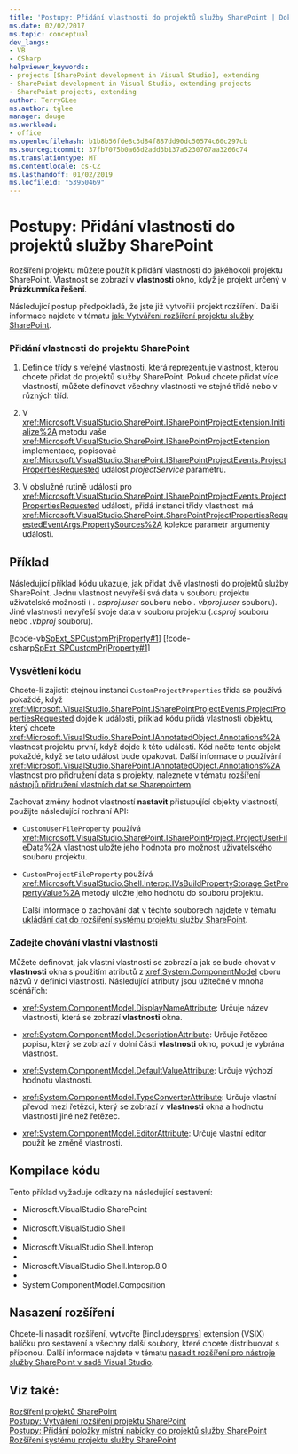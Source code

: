 ```yaml
---
title: 'Postupy: Přidání vlastnosti do projektů služby SharePoint | Dokumentace Microsoftu'
ms.date: 02/02/2017
ms.topic: conceptual
dev_langs:
- VB
- CSharp
helpviewer_keywords:
- projects [SharePoint development in Visual Studio], extending
- SharePoint development in Visual Studio, extending projects
- SharePoint projects, extending
author: TerryGLee
ms.author: tglee
manager: douge
ms.workload:
- office
ms.openlocfilehash: b1b8b56fde8c3d84f887dd90dc50574c60c297cb
ms.sourcegitcommit: 37fb7075b0a65d2add3b137a5230767aa3266c74
ms.translationtype: MT
ms.contentlocale: cs-CZ
ms.lasthandoff: 01/02/2019
ms.locfileid: "53950469"
---
```

# <a name="how-to-add-a-property-to-sharepoint-projects"></a>Postupy: Přidání vlastnosti do projektů služby SharePoint
  Rozšíření projektu můžete použít k přidání vlastnosti do jakéhokoli projektu SharePoint. Vlastnost se zobrazí v **vlastnosti** okno, když je projekt určený v **Průzkumníka řešení**.  
  
 Následující postup předpokládá, že jste již vytvořili projekt rozšíření. Další informace najdete v tématu [jak: Vytváření rozšíření projektu služby SharePoint](../sharepoint/how-to-create-a-sharepoint-project-extension.md).  
  
### <a name="to-add-a-property-to-a-sharepoint-project"></a>Přidání vlastnosti do projektu SharePoint  
  
1.  Definice třídy s veřejné vlastnosti, která reprezentuje vlastnost, kterou chcete přidat do projektů služby SharePoint. Pokud chcete přidat více vlastností, můžete definovat všechny vlastnosti ve stejné třídě nebo v různých tříd.  
  
2.  V <xref:Microsoft.VisualStudio.SharePoint.ISharePointProjectExtension.Initialize%2A> metodu vaše <xref:Microsoft.VisualStudio.SharePoint.ISharePointProjectExtension> implementace, popisovač <xref:Microsoft.VisualStudio.SharePoint.ISharePointProjectEvents.ProjectPropertiesRequested> událost *projectService* parametru.  
  
3.  V obslužné rutině události pro <xref:Microsoft.VisualStudio.SharePoint.ISharePointProjectEvents.ProjectPropertiesRequested> události, přidá instanci třídy vlastnosti má <xref:Microsoft.VisualStudio.SharePoint.SharePointProjectPropertiesRequestedEventArgs.PropertySources%2A> kolekce parametr argumenty události.  
  
## <a name="example"></a>Příklad  
 Následující příklad kódu ukazuje, jak přidat dvě vlastnosti do projektů služby SharePoint. Jednu vlastnost nevyřeší svá data v souboru projektu uživatelské možnosti ( *. csproj.user* souboru nebo *. vbproj.user* souboru). Jiné vlastnosti nevyřeší svoje data v souboru projektu (*.csproj* souboru nebo *.vbproj* souboru).  
  
 [!code-vb[SpExt_SPCustomPrjProperty#1](../sharepoint/codesnippet/VisualBasic/customspproperty/customproperty.vb#1)]
 [!code-csharp[SpExt_SPCustomPrjProperty#1](../sharepoint/codesnippet/CSharp/customspproperty/customproperty.cs#1)]  
  
### <a name="understand-the-code"></a>Vysvětlení kódu  
 Chcete-li zajistit stejnou instanci `CustomProjectProperties` třída se používá pokaždé, když <xref:Microsoft.VisualStudio.SharePoint.ISharePointProjectEvents.ProjectPropertiesRequested> dojde k události, příklad kódu přidá vlastnosti objektu, který chcete <xref:Microsoft.VisualStudio.SharePoint.IAnnotatedObject.Annotations%2A> vlastnost projektu první, když dojde k této události. Kód načte tento objekt pokaždé, když se tato událost bude opakovat. Další informace o používání <xref:Microsoft.VisualStudio.SharePoint.IAnnotatedObject.Annotations%2A> vlastnost pro přidružení data s projekty, naleznete v tématu [rozšíření nástrojů přidružení vlastních dat se Sharepointem](../sharepoint/associating-custom-data-with-sharepoint-tools-extensions.md).  
  
 Zachovat změny hodnot vlastností **nastavit** přistupující objekty vlastností, použijte následující rozhraní API:  
  
- `CustomUserFileProperty` používá <xref:Microsoft.VisualStudio.SharePoint.ISharePointProject.ProjectUserFileData%2A> vlastnost uložte jeho hodnota pro možnost uživatelského souboru projektu.  
  
- `CustomProjectFileProperty` používá <xref:Microsoft.VisualStudio.Shell.Interop.IVsBuildPropertyStorage.SetPropertyValue%2A> metody uložte jeho hodnotu do souboru projektu.  
  
  Další informace o zachování dat v těchto souborech najdete v tématu [ukládání dat do rozšíření systému projektu služby SharePoint](../sharepoint/saving-data-in-extensions-of-the-sharepoint-project-system.md).  
  
### <a name="specify-the-behavior-of-custom-properties"></a>Zadejte chování vlastní vlastnosti  
 Můžete definovat, jak vlastní vlastnosti se zobrazí a jak se bude chovat v **vlastnosti** okna s použitím atributů z <xref:System.ComponentModel> oboru názvů v definici vlastnosti. Následující atributy jsou užitečné v mnoha scénářích:  
  
-   <xref:System.ComponentModel.DisplayNameAttribute>: Určuje název vlastnosti, která se zobrazí **vlastnosti** okna.  
  
-   <xref:System.ComponentModel.DescriptionAttribute>: Určuje řetězec popisu, který se zobrazí v dolní části **vlastnosti** okno, pokud je vybrána vlastnost.  
  
-   <xref:System.ComponentModel.DefaultValueAttribute>: Určuje výchozí hodnotu vlastnosti.  
  
-   <xref:System.ComponentModel.TypeConverterAttribute>: Určuje vlastní převod mezi řetězci, který se zobrazí v **vlastnosti** okna a hodnotu vlastnosti jiné než řetězec.  
  
-   <xref:System.ComponentModel.EditorAttribute>: Určuje vlastní editor použít ke změně vlastnosti.  
  
## <a name="compile-the-code"></a>Kompilace kódu  
 Tento příklad vyžaduje odkazy na následující sestavení:  
  
-   Microsoft.VisualStudio.SharePoint
-    
-   Microsoft.VisualStudio.Shell
-     
-   Microsoft.VisualStudio.Shell.Interop
-     
-   Microsoft.VisualStudio.Shell.Interop.8.0
-     
-   System.ComponentModel.Composition  
  
## <a name="deploy-the-extension"></a>Nasazení rozšíření  
 Chcete-li nasadit rozšíření, vytvořte [!include[vsprvs](../sharepoint/includes/vsprvs-md.md)] extension (VSIX) balíčku pro sestavení a všechny další soubory, které chcete distribuovat s příponou. Další informace najdete v tématu [nasadit rozšíření pro nástroje služby SharePoint v sadě Visual Studio](../sharepoint/deploying-extensions-for-the-sharepoint-tools-in-visual-studio.md).  
  
## <a name="see-also"></a>Viz také:
 [Rozšíření projektů SharePoint](../sharepoint/extending-sharepoint-projects.md)   
 [Postupy: Vytváření rozšíření projektu SharePoint](../sharepoint/how-to-create-a-sharepoint-project-extension.md)   
 [Postupy: Přidání položky místní nabídky do projektů služby SharePoint](../sharepoint/how-to-add-a-shortcut-menu-item-to-sharepoint-projects.md)   
 [Rozšíření systému projektu služby SharePoint](../sharepoint/extending-the-sharepoint-project-system.md)  
